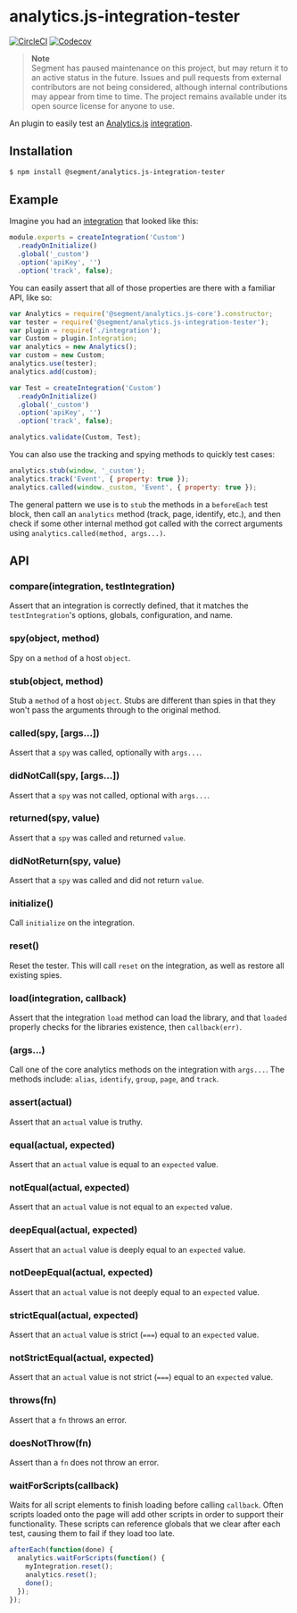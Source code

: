 # analytics.js-integration-tester

[![CircleCI](https://circleci.com/gh/segmentio/analytics.js-integration-tester.svg?style=shield&circle-token=0ac5c09784c18d17e17c2e522c880e1f5d971f1d)](https://circleci.com/gh/segmentio/analytics.js-integration-tester)
[![Codecov](https://img.shields.io/codecov/c/github/segmentio/analytics.js-integration-tester/master.svg?maxAge=2592000)](https://codecov.io/gh/segmentio/analytics.js-integration-tester)

> **Note**  
> Segment has paused maintenance on this project, but may return it to an active status in the future. Issues and pull requests from external contributors are not being considered, although internal contributions may appear from time to time. The project remains available under its open source license for anyone to use.

An plugin to easily test an [Analytics.js](https://github.com/segmentio/analytics.js) [integration](https://github.com/segmentio/analytics.js-integration).

## Installation

```sh
$ npm install @segment/analytics.js-integration-tester
```

## Example

Imagine you had an [integration](https://github.com/segmentio/analytics.js-integration) that looked like this:

```js
module.exports = createIntegration('Custom')
  .readyOnInitialize()
  .global('_custom')
  .option('apiKey', '')
  .option('track', false);
```

You can easily assert that all of those properties are there with a familiar API, like so:

```js
var Analytics = require('@segment/analytics.js-core').constructor;
var tester = require('@segment/analytics.js-integration-tester');
var plugin = require('./integration');
var Custom = plugin.Integration;
var analytics = new Analytics();
var custom = new Custom;
analytics.use(tester);
analytics.add(custom);

var Test = createIntegration('Custom')
  .readyOnInitialize()
  .global('_custom')
  .option('apiKey', '')
  .option('track', false);

analytics.validate(Custom, Test);
```

You can also use the tracking and spying methods to quickly test cases:

```js
analytics.stub(window, '_custom');
analytics.track('Event', { property: true });
analytics.called(window._custom, 'Event', { property: true });
```

The general pattern we use is to `stub` the methods in a `beforeEach` test block, then call an `analytics` method (track, page, identify, etc.), and then check if some other internal method got called with the correct arguments using `analytics.called(method, args...)`.

## API

### compare(integration, testIntegration)

Assert that an integration is correctly defined, that it matches the `testIntegration`'s options, globals, configuration, and name.

### spy(object, method)

Spy on a `method` of a host `object`.

### stub(object, method)

Stub a `method` of a host `object`. Stubs are different than spies in that they won't pass the arguments through to the original method.

### called(spy, [args...])

Assert that a `spy` was called, optionally with `args...`.

### didNotCall(spy, [args...])

Assert that a `spy` was not called, optional with `args...`.

### returned(spy, value)

Assert that a `spy` was called and returned `value`.

### didNotReturn(spy, value)

Assert that a `spy` was called and did not return `value`.

### initialize()

Call `initialize` on the integration.

### reset()

Reset the tester. This will call `reset` on the integration, as well as restore all existing spies.

### load(integration, callback)

Assert that the integration `load` method can load the library, and that `loaded` properly checks for the libraries existence, then `callback(err)`.

### <method>(args...)

Call one of the core analytics methods on the integration with `args...`. The methods include: `alias`, `identify`, `group`, `page`, and `track`.

### assert(actual)

Assert that an `actual` value is truthy.

### equal(actual, expected)

Assert that an `actual` value is equal to an `expected` value.

### notEqual(actual, expected)

Assert that an `actual` value is not equal to an `expected` value.

### deepEqual(actual, expected)

Assert that an `actual` value is deeply equal to an `expected` value.

### notDeepEqual(actual, expected)

Assert that an `actual` value is not deeply equal to an `expected` value.

### strictEqual(actual, expected)

Assert that an `actual` value is strict (`===`) equal to an `expected` value.

### notStrictEqual(actual, expected)

Assert that an `actual` value is not strict (`===`) equal to an `expected` value.

### throws(fn)

Assert that a `fn` throws an error.

### doesNotThrow(fn)

Assert than a `fn` does not throw an error.

### waitForScripts(callback)

Waits for all script elements to finish loading before calling `callback`. Often scripts loaded onto the page will add other scripts in order to support their functionality. These scripts can reference globals that we clear after each test, causing them to fail if they load too late.

```js
afterEach(function(done) {
  analytics.waitForScripts(function() {
    myIntegration.reset();
    analytics.reset();
    done();
  });
});
```
